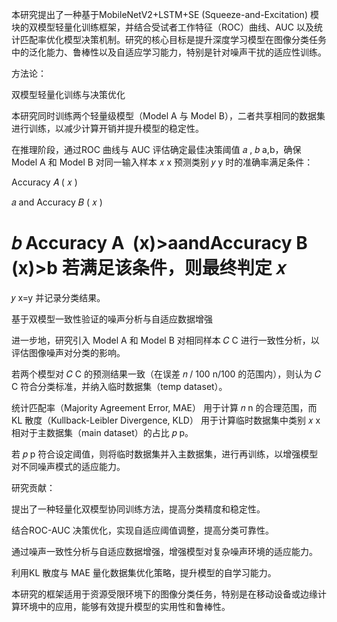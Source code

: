本研究提出了一种基于MobileNetV2+LSTM+SE (Squeeze-and-Excitation) 模块的双模型轻量化训练框架，并结合受试者工作特征（ROC）曲线、AUC 以及统计匹配率优化模型决策机制。研究的核心目标是提升深度学习模型在图像分类任务中的泛化能力、鲁棒性以及自适应学习能力，特别是针对噪声干扰的适应性训练。

方法论：

双模型轻量化训练与决策优化

本研究同时训练两个轻量级模型（Model A 与 Model B），二者共享相同的数据集进行训练，以减少计算开销并提升模型的稳定性。

在推理阶段，通过ROC 曲线与 AUC 评估确定最佳决策阈值 
𝑎
,
𝑏
a,b，确保 Model A 和 Model B 对同一输入样本 
𝑥
x 预测类别 
𝑦
y 时的准确率满足条件：

Accuracy
𝐴
(
𝑥
)
>
𝑎
and
Accuracy
𝐵
(
𝑥
)
>
𝑏
Accuracy 
A
​
 (x)>aandAccuracy 
B
​
 (x)>b
若满足该条件，则最终判定 
𝑥
=
𝑦
x=y 并记录分类结果。

基于双模型一致性验证的噪声分析与自适应数据增强

进一步地，研究引入 Model A 和 Model B 对相同样本 
𝐶
C 进行一致性分析，以评估图像噪声对分类的影响。

若两个模型对 
𝐶
C 的预测结果一致（在误差 
𝑛
/
100
n/100 的范围内），则认为 
𝐶
C 符合分类标准，并纳入临时数据集（temp dataset）。

统计匹配率（Majority Agreement Error, MAE） 用于计算 
𝑛
n 的合理范围，而 KL 散度（Kullback-Leibler Divergence, KLD） 用于计算临时数据集中类别 
𝑥
x 相对于主数据集（main dataset）的占比 
𝑝
p。

若 
𝑝
p 符合设定阈值，则将临时数据集并入主数据集，进行再训练，以增强模型对不同噪声模式的适应能力。

研究贡献：

提出了一种轻量化双模型协同训练方法，提高分类精度和稳定性。

结合ROC-AUC 决策优化，实现自适应阈值调整，提高分类可靠性。

通过噪声一致性分析与自适应数据增强，增强模型对复杂噪声环境的适应能力。

利用KL 散度与 MAE 量化数据集优化策略，提升模型的自学习能力。

本研究的框架适用于资源受限环境下的图像分类任务，特别是在移动设备或边缘计算环境中的应用，能够有效提升模型的实用性和鲁棒性。
